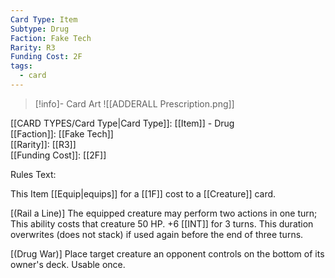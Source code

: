 ```yaml
---
Card Type: Item
Subtype: Drug
Faction: Fake Tech
Rarity: R3
Funding Cost: 2F
tags:
  - card
---
```

> [!info]- Card Art
> ![[ADDERALL Prescription.png]]

[[CARD TYPES/Card Type|Card Type]]: [[Item]] - Drug  
[[Faction]]: [[Fake Tech]]  
[[Rarity]]: [[R3]]  
[[Funding Cost]]: [[2F]]  

Rules Text:  

This Item [[Equip|equips]] for a [[1F]] cost to a [[Creature]] card.  

[(Rail a Line)] The equipped creature may perform two actions in one turn;
This ability costs that creature 50 HP.
+6 [[INT]] for 3 turns. This duration overwrites (does not stack) if used again before the end of three turns.  

[(Drug War)] Place target creature an opponent controls on the bottom of its owner's deck. Usable once.  
